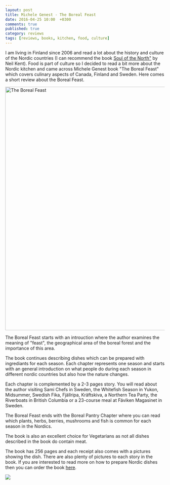 ```yaml
---
layout: post
title: Michele Genest - The Boreal Feast
date: 2016-04-25 10:00  +0300
comments: true
published: true
category: reviews
tags: [reviews, books, kitchen, food, culture]
---
```

I am living in Finland since 2006 and read a lot about the history and culture of the Nordic countries (I can recommend the book <a href="http://www.amazon.com/Soul-North-Architectural-Countries-1700-1940/dp/1861890672" rel="nowfollow">Soul of the North"</a> by Neil Kent). Food is part of culture so I decided to read a bit more about the Nordic kitchen and came across Michele Genest book "The Boreal Feast" which covers culinary aspects of Canada, Finland and Sweden. Here comes a short review about the Boreal Feast.
   
<a data-flickr-embed="true"  href="http://www.amazon.com/Boreal-Feast-Culinary-Journey-through/dp/1550176277" href="nofollow" title="The Boreal Feast"><img src="https://farm2.staticflickr.com/1516/26490029551_bcf084d242_b.jpg" width="1024" height="768" alt="The Boreal Feast"></a><script async src="//embedr.flickr.com/assets/client-code.js" charset="utf-8"></script>
    
<!--more-->
    
The Boreal Feast starts with an introuction where the author examines the meaning of "feast", the geographical area of the boreal forest and the importance of this area.

The book continues describing dishes which can be prepared with ingrediants for each season. Each chapter represents one season and starts with an general introduction on what people do during each season in different nordic countries but also how the nature changes. 

Each chapter is complemented by a 2-3 pages story. You will read about the author visiting Sami Chefs in Sweden, the Whitefish Season in Yukon, Midsummer, Swedish Fika, Fjällripa, Kräftskiva, a Northern Tea Party, the Riverboats in British Columbia or a 23-course meal at Fäviken Magasinet in Sweden.

The Boreal Feast ends with the Boreal Pantry Chapter where you can read which plants, herbs, berries, mushrooms and fish is common for each season in the Nordics.

The book is also an excellent choice for Vegetarians as not all dishes described in the book do contain meat.

The book has 256 pages and each receipt also comes with a pictures showing the dish. There are also plenty of pictures to each story in the book. If you are interested to read more on how to prepare Nordic dishes then you can order the book <a href="http://www.amazon.com/Boreal-Feast-Culinary-Journey-through/dp/1550176277" rel="nofollow">here</a>.
    
<a  href="http://www.amazon.com/Boreal-Feast-Culinary-Journey-through/dp/1550176277" href="nofollow"><img border="0" src="http://ws-na.amazon-adsystem.com/widgets/q?_encoding=UTF8&ASIN=1550176277&Format=_SL250_&ID=AsinImage&MarketPlace=US&ServiceVersion=20070822&WS=1&tag=hikeve-20" ></a><img src="http://ir-na.amazon-adsystem.com/e/ir?t=hikeve-20&l=as2&o=1&a=1550176277" width="1" height="1" border="0" alt="" style="border:none !important; margin:0px !important;" />

